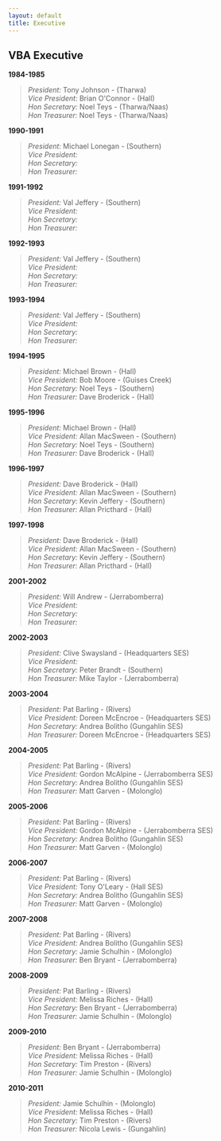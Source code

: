```yaml
---
layout: default
title: Executive
---
```


## VBA Executive

**1984-1985**

>*President:* Tony Johnson - (Tharwa)<br />
>*Vice President:* Brian O'Connor - (Hall)<br />
>*Hon Secretary:* Noel Teys - (Tharwa/Naas)<br />
>*Hon Treasurer:* Noel Teys - (Tharwa/Naas)<br />


**1990-1991**

>*President:* Michael Lonegan - (Southern)<br />
>*Vice President:*<br />
>*Hon Secretary:*<br />
>*Hon Treasurer:*<br />


**1991-1992**

>*President:* Val Jeffery - (Southern)<br />
>*Vice President:*<br />
>*Hon Secretary:*<br />
>*Hon Treasurer:*<br />


**1992-1993**

>*President:* Val Jeffery - (Southern)<br />
>*Vice President:*<br />
>*Hon Secretary:*<br />
>*Hon Treasurer:*<br />


**1993-1994**

>*President:* Val Jeffery - (Southern)<br />
>*Vice President:*<br />
>*Hon Secretary:*<br />
>*Hon Treasurer:*<br />


**1994-1995**

>*President:* Michael Brown - (Hall)<br />
>*Vice President:* Bob Moore - (Guises Creek)<br />
>*Hon Secretary:* Noel Teys - (Southern)<br />
>*Hon Treasurer:* Dave Broderick - (Hall)<br />


**1995-1996**

>*President:* Michael Brown - (Hall)<br />
>*Vice President:* Allan MacSween - (Southern)<br />
>*Hon Secretary:* Noel Teys - (Southern)<br />
>*Hon Treasurer:* Dave Broderick - (Hall)<br />


**1996-1997**

>*President:* Dave Broderick - (Hall)<br />
>*Vice President:* Allan MacSween - (Southern)<br />
>*Hon Secretary:* Kevin Jeffery - (Southern)<br />
>*Hon Treasurer:* Allan Pricthard - (Hall)<br />


**1997-1998**

>*President:* Dave Broderick - (Hall)<br />
>*Vice President:* Allan MacSween - (Southern)<br />
>*Hon Secretary:* Kevin Jeffery - (Southern)<br />
>*Hon Treasurer:* Allan Pricthard - (Hall)<br />


**2001-2002**

>*President:* Will Andrew - (Jerrabomberra)<br />
>*Vice President:*<br />
>*Hon Secretary:*<br />
>*Hon Treasurer:*<br />


**2002-2003**

>*President:* Clive Swaysland - (Headquarters SES)<br />
>*Vice President:*<br />
>*Hon Secretary:* Peter Brandt - (Southern)<br />
>*Hon Treasurer:* Mike Taylor - (Jerrabomberra)<br />


**2003-2004**

>*President:* Pat Barling - (Rivers)<br />
>*Vice President:* Doreen McEncroe - (Headquarters SES)<br />
>*Hon Secretary:* Andrea Bolitho (Gungahlin SES)<br />
>*Hon Treasurer:* Doreen McEncroe - (Headquarters SES)<br />


**2004-2005**

>*President:* Pat Barling - (Rivers)<br />
>*Vice President:* Gordon McAlpine - (Jerrabomberra SES)<br />
>*Hon Secretary:* Andrea Bolitho (Gungahlin SES)<br />
>*Hon Treasurer:* Matt Garven - (Molonglo)<br />


**2005-2006**

>*President:* Pat Barling - (Rivers)<br />
>*Vice President:* Gordon McAlpine - (Jerrabomberra SES)<br />
>*Hon Secretary:* Andrea Bolitho (Gungahlin SES)<br />
>*Hon Treasurer:* Matt Garven - (Molonglo)<br />


**2006-2007**

>*President:* Pat Barling - (Rivers)<br />
>*Vice President:* Tony O'Leary - (Hall SES)<br />
>*Hon Secretary:* Andrea Bolitho (Gungahlin SES)<br />
>*Hon Treasurer:* Matt Garven - (Molonglo)<br />


**2007-2008**

>*President:* Pat Barling - (Rivers)<br />
>*Vice President:* Andrea Bolitho (Gungahlin SES)<br />
>*Hon Secretary:* Jamie Schulhin - (Molonglo)<br />
>*Hon Treasurer:* Ben Bryant - (Jerrabomberra)<br />


**2008-2009**

>*President:* Pat Barling - (Rivers)<br />
>*Vice President:* Melissa Riches - (Hall)<br />
>*Hon Secretary:* Ben Bryant - (Jerrabomberra)<br />
>*Hon Treasurer:* Jamie Schulhin - (Molonglo)<br />


**2009-2010**

>*President:* Ben Bryant - (Jerrabomberra)<br />
>*Vice President:* Melissa Riches - (Hall)<br />
>*Hon Secretary:* Tim Preston - (Rivers)<br />
>*Hon Treasurer:* Jamie Schulhin - (Molonglo)<br />


**2010-2011**

>*President:* Jamie Schulhin - (Molonglo)<br />
>*Vice President:* Melissa Riches - (Hall)<br />
>*Hon Secretary:* Tim Preston - (Rivers)<br />
>*Hon Treasurer:* Nicola Lewis - (Gungahlin)<br />